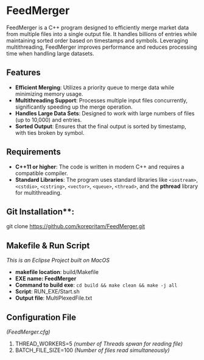 # FeedMerger

FeedMerger is a C++ program designed to efficiently merge market data from multiple files into a single output file. It handles billions of entries while maintaining sorted order based on timestamps and symbols. Leveraging multithreading, FeedMerger improves performance and reduces processing time when handling large datasets.

## Features

- **Efficient Merging**: Utilizes a priority queue to merge data while minimizing memory usage.
- **Multithreading Support**: Processes multiple input files concurrently, significantly speeding up the merge operation.
- **Handles Large Data Sets**: Designed to work with large numbers of files (up to 10,000) and entries.
- **Sorted Output**: Ensures that the final output is sorted by timestamp, with ties broken by symbol.

## Requirements

- **C++11 or higher**: The code is written in modern C++ and requires a compatible compiler.
- **Standard Libraries**: The program uses standard libraries like `<iostream>`, `<cstdio>`, `<cstring>`, `<vector>`, `<queue>`, `<thread>`, and the **pthread** library for multithreading.
  
## Git Installation**: 

git clone https://github.com/korepritam/FeedMerger.git

## Makefile & Run Script
  
  _This is an Eclipse Project built on MacOS_
- **makefile location**: build/Makefile
- **EXE name: FeedMerger**
- **Command to build exe**: ```cd build && make clean && make -j all```
- **Script**: RUN_EXE/Start.sh
- **Output file**: MultiPlexedFile.txt

## Configuration File 
  _(FeedMerger.cfg)_
1. THREAD_WORKERS=5 _(number of Threads spwan for reading file)_
2. BATCH_FILE_SIZE=100 _(Number of files read simultaneously)_
